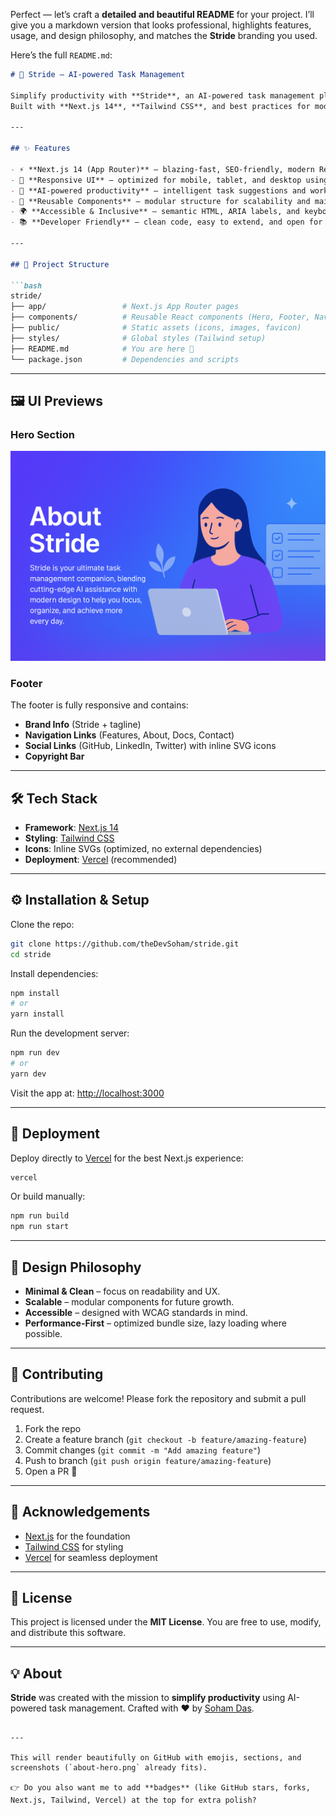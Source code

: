 Perfect — let’s craft a **detailed and beautiful README** for your project.
I’ll give you a markdown version that looks professional, highlights features, usage, and design philosophy, and matches the **Stride** branding you used.

Here’s the full `README.md`:

````markdown
# 🚀 Stride – AI-powered Task Management

Simplify productivity with **Stride**, an AI-powered task management platform that helps you stay focused, organized, and efficient.  
Built with **Next.js 14**, **Tailwind CSS**, and best practices for modern web apps.

---

## ✨ Features

- ⚡ **Next.js 14 (App Router)** – blazing-fast, SEO-friendly, modern React architecture.
- 🎨 **Responsive UI** – optimized for mobile, tablet, and desktop using Tailwind CSS.
- 🤖 **AI-powered productivity** – intelligent task suggestions and workflow automation.
- 🔗 **Reusable Components** – modular structure for scalability and maintainability.
- 🌍 **Accessible & Inclusive** – semantic HTML, ARIA labels, and keyboard navigation.
- 📚 **Developer Friendly** – clean code, easy to extend, and open for contribution.

---

## 📂 Project Structure

```bash
stride/
├── app/                 # Next.js App Router pages
├── components/          # Reusable React components (Hero, Footer, Navbar, etc.)
├── public/              # Static assets (icons, images, favicon)
├── styles/              # Global styles (Tailwind setup)
├── README.md            # You are here 🚀
└── package.json         # Dependencies and scripts
````

---

## 🖼️ UI Previews

### Hero Section

![Hero Section](./public/about-hero.png)

### Footer

The footer is fully responsive and contains:

* **Brand Info** (Stride + tagline)
* **Navigation Links** (Features, About, Docs, Contact)
* **Social Links** (GitHub, LinkedIn, Twitter) with inline SVG icons
* **Copyright Bar**

---

## 🛠️ Tech Stack

* **Framework**: [Next.js 14](https://nextjs.org/)
* **Styling**: [Tailwind CSS](https://tailwindcss.com/)
* **Icons**: Inline SVGs (optimized, no external dependencies)
* **Deployment**: [Vercel](https://vercel.com/) (recommended)

---

## ⚙️ Installation & Setup

Clone the repo:

```bash
git clone https://github.com/theDevSoham/stride.git
cd stride
```

Install dependencies:

```bash
npm install
# or
yarn install
```

Run the development server:

```bash
npm run dev
# or
yarn dev
```

Visit the app at: [http://localhost:3000](http://localhost:3000)

---

## 🚀 Deployment

Deploy directly to [Vercel](https://vercel.com/) for the best Next.js experience:

```bash
vercel
```

Or build manually:

```bash
npm run build
npm run start
```

---

## 📐 Design Philosophy

* **Minimal & Clean** – focus on readability and UX.
* **Scalable** – modular components for future growth.
* **Accessible** – designed with WCAG standards in mind.
* **Performance-First** – optimized bundle size, lazy loading where possible.

---

## 🤝 Contributing

Contributions are welcome!
Please fork the repository and submit a pull request.

1. Fork the repo
2. Create a feature branch (`git checkout -b feature/amazing-feature`)
3. Commit changes (`git commit -m "Add amazing feature"`)
4. Push to branch (`git push origin feature/amazing-feature`)
5. Open a PR 🚀

---

## 🌟 Acknowledgements

* [Next.js](https://nextjs.org/) for the foundation
* [Tailwind CSS](https://tailwindcss.com/) for styling
* [Vercel](https://vercel.com/) for seamless deployment

---

## 📜 License

This project is licensed under the **MIT License**.
You are free to use, modify, and distribute this software.

---

## 💡 About

**Stride** was created with the mission to **simplify productivity** using AI-powered task management.
Crafted with ❤️ by [Soham Das](https://linkedin.com/in/thedevsoham).

```

---

This will render beautifully on GitHub with emojis, sections, and screenshots (`about-hero.png` already fits).  

👉 Do you also want me to add **badges** (like GitHub stars, forks, Next.js, Tailwind, Vercel) at the top for extra polish?
```
